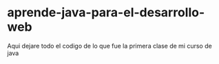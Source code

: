 # aprende-java-para-el-desarrollo-web
Aqui dejare todo el codigo de lo que fue la primera clase de mi curso de java 

